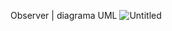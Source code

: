 Observer | diagrama UML 
![Untitled](https://github.com/ste-fa-nie/bertoti/assets/102293897/4d800066-f735-4f28-ac1e-5c2f305bd8c4)
